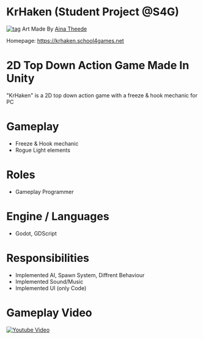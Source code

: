 # KrHaken (Student Project @S4G)
[![tag](https://github.com/rubin54/KrHaken/blob/main/game/assets/UI/Title/kr%C2%B4haken_LOGO.png)](https://s4g.itch.io/krhaken)
Art Made By [Aina Theede](https://www.artstation.com/ainmalig)

Homepage: https://krhaken.school4games.net

# 2D Top Down Action Game Made In Unity
"KrHaken" is a 2D top down action game with a freeze & hook mechanic for PC

# Gameplay 
- Freeze & Hook mechanic
- Rogue Light elements

# Roles
- Gameplay Programmer

# Engine / Languages
- Godot, GDScript

# Responsibilities
- Implemented AI, Spawn System, Diffrent Behaviour
- Implemented Sound/Music
- Implemented UI (only Code)

# Gameplay Video

[![Youtube Video](https://img.youtube.com/vi/KjWven092pI/0.jpg)](https://youtu.be/KjWven092pI)
